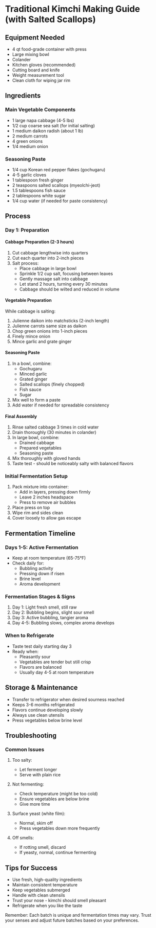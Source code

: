 # Traditional Kimchi Making Guide (with Salted Scallops)

## Equipment Needed

- 4 qt food-grade container with press
- Large mixing bowl
- Colander
- Kitchen gloves (recommended)
- Cutting board and knife
- Weight measurement tool
- Clean cloth for wiping jar rim

## Ingredients

### Main Vegetable Components

- 1 large napa cabbage (4-5 lbs)
- 1/2 cup coarse sea salt (for initial salting)
- 1 medium daikon radish (about 1 lb)
- 2 medium carrots
- 4 green onions
- 1/4 medium onion

### Seasoning Paste

- 1/4 cup Korean red pepper flakes (gochugaru)
- 4-5 garlic cloves
- 1 tablespoon fresh ginger
- 2 teaspoons salted scallops (myeolchi-jeot)
- 1.5 tablespoons fish sauce
- 2 tablespoons white sugar
- 1/4 cup water (if needed for paste consistency)

## Process

### Day 1: Preparation

#### Cabbage Preparation (2-3 hours)

1. Cut cabbage lengthwise into quarters
2. Cut each quarter into 2-inch pieces
3. Salt process:
    - Place cabbage in large bowl
    - Sprinkle 1/2 cup salt, focusing between leaves
    - Gently massage salt into cabbage
    - Let stand 2 hours, turning every 30 minutes
    - Cabbage should be wilted and reduced in volume

#### Vegetable Preparation

While cabbage is salting:

1. Julienne daikon into matchsticks (2-inch length)
2. Julienne carrots same size as daikon
3. Chop green onions into 1-inch pieces
4. Finely mince onion
5. Mince garlic and grate ginger

#### Seasoning Paste

1. In a bowl, combine:
    - Gochugaru
    - Minced garlic
    - Grated ginger
    - Salted scallops (finely chopped)
    - Fish sauce
    - Sugar
2. Mix well to form a paste
3. Add water if needed for spreadable consistency

#### Final Assembly

1. Rinse salted cabbage 3 times in cold water
2. Drain thoroughly (30 minutes in colander)
3. In large bowl, combine:
    - Drained cabbage
    - Prepared vegetables
    - Seasoning paste
4. Mix thoroughly with gloved hands
5. Taste test - should be noticeably salty with balanced flavors

### Initial Fermentation Setup

1. Pack mixture into container:
    - Add in layers, pressing down firmly
    - Leave 2 inches headspace
    - Press to remove air bubbles
2. Place press on top
3. Wipe rim and sides clean
4. Cover loosely to allow gas escape

## Fermentation Timeline

### Days 1-5: Active Fermentation

- Keep at room temperature (65-75°F)
- Check daily for:
    - Bubbling activity
    - Pressing down if risen
    - Brine level
    - Aroma development

### Fermentation Stages & Signs

1. Day 1: Light fresh smell, still raw
2. Day 2: Bubbling begins, slight sour smell
3. Day 3: Active bubbling, tangier aroma
4. Day 4-5: Bubbling slows, complex aroma develops

### When to Refrigerate

- Taste test daily starting day 3
- Ready when:
    - Pleasantly sour
    - Vegetables are tender but still crisp
    - Flavors are balanced
    - Usually day 4-5 at room temperature

## Storage & Maintenance

- Transfer to refrigerator when desired sourness reached
- Keeps 3-6 months refrigerated
- Flavors continue developing slowly
- Always use clean utensils
- Press vegetables below brine level

## Troubleshooting

### Common Issues

1. Too salty:
    - Let ferment longer
    - Serve with plain rice

2. Not fermenting:
    - Check temperature (might be too cold)
    - Ensure vegetables are below brine
    - Give more time

3. Surface yeast (white film):
    - Normal, skim off
    - Press vegetables down more frequently

4. Off smells:
    - If rotting smell, discard
    - If yeasty, normal, continue fermenting

## Tips for Success

- Use fresh, high-quality ingredients
- Maintain consistent temperature
- Keep vegetables submerged
- Handle with clean utensils
- Trust your nose - kimchi should smell pleasant
- Refrigerate when you like the taste

Remember: Each batch is unique and fermentation times may vary. Trust your senses and adjust future batches based on
your preferences.